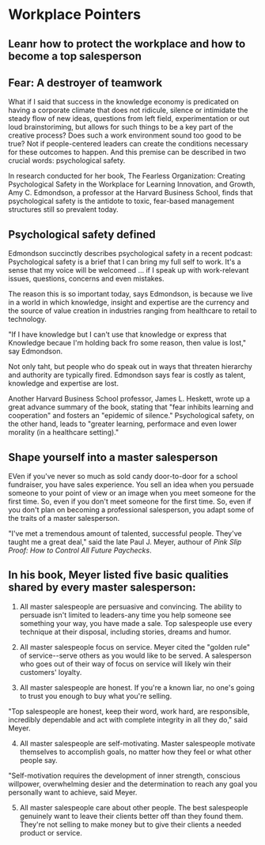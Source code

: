 # Workplace Pointers #

## Leanr how to protect the workplace and how to become a top salesperson ##

## Fear: A destroyer of teamwork ##

What if I said that success in the knowledge economy is predicated on having a corporate climate that does not ridicule, silence or intimidate the steady flow of new ideas, questions from left field, experimentation or out loud brainstoriming, but allows for such things to be a key part of the creative process? Does such a work environment sound too good to be true? Not if people-centered leaders can create the conditions necessary for these outcomes to happen. And this premise can be described in two crucial words: psychological safety.

In research conducted for her book, The Fearless Organization: Creating Psychological Safety in the Workplace for Learning Innovation, and Growth, Amy C. Edmondson, a professor at the Harvard Business School, finds that psychological safety is the antidote to toxic, fear-based management structures still so prevalent today.

## Psychological safety defined ##

Edmondson succinctly describes psychological safety in a recent podcast: Psychological safety is a brief that I can bring my full self to work. It's a sense that my voice will be welcomeed ... if I speak up with work-relevant issues, questions, concerns and even mistakes.

The reason this is so important today, says Edmondson, is because we live in a world in which knowledge, insight and expertise are the currency and the source of value creation in industries ranging from healthcare to retail to technology.

"If I have knowledge but I can't use that knowledge or express that Knowledge becaue I'm holding back fro some reason, then value is lost," say Edmondson.

Not only taht, but people who do speak out in ways that threaten hierarchy and authority are typically fired. Edmondson says fear is costly as talent, knowledge and expertise are lost.

Another Harvard Business School professor, James L. Heskett, wrote up a great advance summary of the book, stating that "fear inhibits learning and cooperation" and fosters an "epidemic of silence." Psychological safety, on the other hand, leads to "greater learning, performace and even lower morality (in a healthcare setting)."

## Shape yourself into a master salesperson ##
EVen if you've never so much as sold candy door-to-door for a school fundraiser, you have sales experience. You sell an idea when you persuade someone to your point of view or an image when you meet someone for the first time. So, even if you don't meet someone for the first time. So, even if you don't plan on becoming a professional salesperson, you adapt some of the traits of a master salesperson.

"I've met a tremendous amount of talented, successful people. They've taught me a great deal," said the late Paul J. Meyer, authour of *Pink Slip Proof: How to Control All Future Paychecks*.

## In his book, Meyer listed five basic qualities shared by every master salesperson: ##

1. All master salespeople are persuasive and convincing. The ability to persuade isn't limited to leaders-any time you help someone see something your way, you have made a sale. Top salespeople use every technique at their disposal, including stories, dreams and humor.

2. All master salespeople focus on service. Meyer cited the "golden rule" of service--serve others as you would like to be served. A salesperson who goes out of their way of focus on service will likely win their customers' loyalty.

3. All master salespeople are honest. If you're a known liar, no one's going to trust you enough to buy what you're selling.

"Top salespeople are honest, keep their word, work hard, are responsible, incredibly dependable and act with complete integrity in all they do," said Meyer.

4. All master salespeople are self-motivating. Master salespeople motivate themselves to accomplish goals, no matter how they feel or what other people say.


"Self-motivation requires the development of inner strength, conscious willpower, overwhelming desier and the determination to reach any goal you personally want to achieve, said Meyer.

5. All master salespeople care about other people. The best salespeople genuinely want to leave their clients better off than they found them. They're not selling to make money but to give their clients a needed product or service.